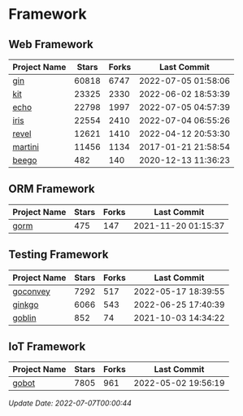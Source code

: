 # Framework

## Web Framework
| Project Name | Stars | Forks | Last Commit |
| ------------ | ----- | ----- | ----------- |
| [gin](https://github.com/gin-gonic/gin) | 60818 | 6747 | 2022-07-05 01:58:06 |
| [kit](https://github.com/go-kit/kit) | 23325 | 2330 | 2022-06-02 18:53:39 |
| [echo](https://github.com/labstack/echo) | 22798 | 1997 | 2022-07-05 04:57:39 |
| [iris](https://github.com/kataras/iris) | 22554 | 2410 | 2022-07-04 06:55:26 |
| [revel](https://github.com/revel/revel) | 12621 | 1410 | 2022-04-12 20:53:30 |
| [martini](https://github.com/go-martini/martini) | 11456 | 1134 | 2017-01-21 21:58:54 |
| [beego](https://github.com/astaxie/beego) | 482 | 140 | 2020-12-13 11:36:23 |

## ORM Framework
| Project Name | Stars | Forks | Last Commit |
| ------------ | ----- | ----- | ----------- |
| [gorm](https://github.com/jinzhu/gorm) | 475 | 147 | 2021-11-20 01:15:37 |

## Testing Framework
| Project Name | Stars | Forks | Last Commit |
| ------------ | ----- | ----- | ----------- |
| [goconvey](https://github.com/smartystreets/goconvey) | 7292 | 517 | 2022-05-17 18:39:55 |
| [ginkgo](https://github.com/onsi/ginkgo) | 6066 | 543 | 2022-06-25 17:40:39 |
| [goblin](https://github.com/franela/goblin) | 852 | 74 | 2021-10-03 14:34:22 |

## IoT Framework
| Project Name | Stars | Forks | Last Commit |
| ------------ | ----- | ----- | ----------- |
| [gobot](https://github.com/hybridgroup/gobot) | 7805 | 961 | 2022-05-02 19:56:19 |

*Update Date: 2022-07-07T00:00:44*